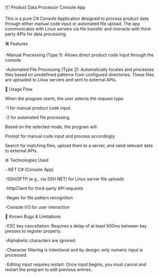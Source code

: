 📦 Product Data Processor Console App

This is a pure C# Console Application designed to process product data through either manual code input or automated file upload. 
The app communicates with Linux servers via file transfer and interacts with third-party APIs for data processing.

🛠️ Features

-Manual Processing (Type 1):
 Allows direct product code input through the console.

-Automated File Processing (Type 2):
 Automatically locates and processes files based on predefined patterns from configured directories. These files are uploaded to Linux servers and sent to external APIs.

🔄 Usage Flow

  When the program starts, the user selects the request type:

  -1 for manual product code input.

  -2 for automated file processing.

  Based on the selected mode, the program will:

   Prompt for manual code input and process accordingly.

   Search for matching files, upload them to a server, and send relevant data to external APIs.

⚙️ Technologies Used

  -.NET C# (Console App)

  -SSH/SFTP (e.g., via SSH.NET) for Linux server file uploads

  -HttpClient for third-party API requests

  -Regex for file pattern recognition

  -Console I/O for user interaction

🐞 Known Bugs & Limitations

  -ESC key cancellation:
  Requires a delay of at least 500ms between key presses to register properly.
  
  -Alphabetic characters are ignored:
    
  -Character filtering is intentional and by design; only numeric input is processed.

  -Editing input requires restart:
   Once input begins, you must cancel and restart the program to edit previous entries.
